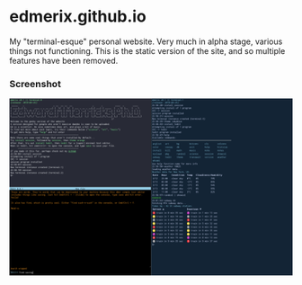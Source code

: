 # edmerix.github.io
My "terminal-esque" personal website.
Very much in alpha stage, various things not functioning.
This is the static version of the site, and so multiple features have been removed.

### Screenshot

![Emerix Terminal in action with multiple sessions](Screenshots/EmerixTerminalScreenshot.png?raw=true "Emerix Terminal in action with multiple sessions")